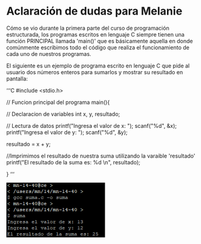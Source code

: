 # Aclaración de dudas para Melanie
Cómo se vio durante la primera parte del curso de programación estructurada, los programas escritos en lenguaje C siempre tienen una función PRINCIPAL llamada 'main()' que es básicamente aquella en donde comúnmente escribimos todo el código que realiza el funcionamiento de cada uno de nuestros programas.

El siguiente es un ejemplo de programa escrito en lenguaje C que pide al usuario dos números enteros para sumarlos y mostrar su resultado en pantalla:

‘‘‘C
#include <stdio.h>

// Funcion principal del programa
main(){

// Declaracion de variables
int x, y, resultado;

// Lectura de datos
printf("Ingresa el valor de x: ");
scanf("%d", &x);
printf("Ingresa el valor de y: ");
scanf("%d", &y);

resultado = x + y;

//Imprimimos el resultado de nuestra suma utilizando la varaible 'resultado'
printf("El resultado de la suma es: %d \n", resultado);

}
‘‘‘

![test](https://github.com/Seant-Dev/funcionesMelanie/blob/main/Captura%20de%20pantalla%202024-09-06%20092440.png)
